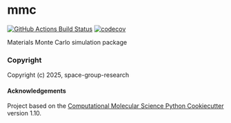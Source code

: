 mmc
==============================
[//]: # (Badges)
[![GitHub Actions Build Status](https://github.com/REPLACE_WITH_OWNER_ACCOUNT/mmc/workflows/CI/badge.svg)](https://github.com/REPLACE_WITH_OWNER_ACCOUNT/mmc/actions?query=workflow%3ACI)
[![codecov](https://codecov.io/gh/REPLACE_WITH_OWNER_ACCOUNT/mmc/branch/main/graph/badge.svg)](https://codecov.io/gh/REPLACE_WITH_OWNER_ACCOUNT/mmc/branch/main)


Materials Monte Carlo simulation package

### Copyright

Copyright (c) 2025, space-group-research


#### Acknowledgements
 
Project based on the 
[Computational Molecular Science Python Cookiecutter](https://github.com/molssi/cookiecutter-cms) version 1.10.
